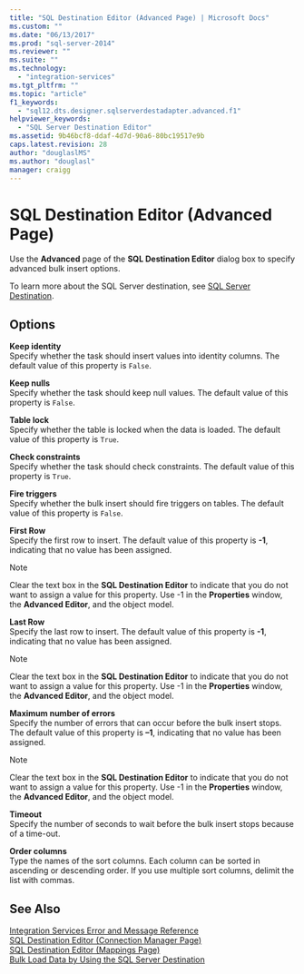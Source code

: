 ```yaml
---
title: "SQL Destination Editor (Advanced Page) | Microsoft Docs"
ms.custom: ""
ms.date: "06/13/2017"
ms.prod: "sql-server-2014"
ms.reviewer: ""
ms.suite: ""
ms.technology: 
  - "integration-services"
ms.tgt_pltfrm: ""
ms.topic: "article"
f1_keywords: 
  - "sql12.dts.designer.sqlserverdestadapter.advanced.f1"
helpviewer_keywords: 
  - "SQL Server Destination Editor"
ms.assetid: 9b46bcf8-ddaf-4d7d-90a6-80bc19517e9b
caps.latest.revision: 28
author: "douglaslMS"
ms.author: "douglasl"
manager: craigg
---
```

# SQL Destination Editor (Advanced Page)
  Use the **Advanced** page of the **SQL Destination Editor** dialog box to specify advanced bulk insert options.  
  
 To learn more about the SQL Server destination, see [SQL Server Destination](data-flow/sql-server-destination.md).  
  
## Options  
 **Keep identity**  
 Specify whether the task should insert values into identity columns. The default value of this property is `False`.  
  
 **Keep nulls**  
 Specify whether the task should keep null values. The default value of this property is `False`.  
  
 **Table lock**  
 Specify whether the table is locked when the data is loaded. The default value of this property is `True`.  
  
 **Check constraints**  
 Specify whether the task should check constraints. The default value of this property is `True`.  
  
 **Fire triggers**  
 Specify whether the bulk insert should fire triggers on tables. The default value of this property is `False`.  
  
 **First Row**  
 Specify the first row to insert. The default value of this property is **-1**, indicating that no value has been assigned.  
  
> [!NOTE]  
>  Clear the text box in the **SQL Destination Editor** to indicate that you do not want to assign a value for this property. Use -1 in the **Properties** window, the **Advanced Editor**, and the object model.  
  
 **Last Row**  
 Specify the last row to insert. The default value of this property is **-1**, indicating that no value has been assigned.  
  
> [!NOTE]  
>  Clear the text box in the **SQL Destination Editor** to indicate that you do not want to assign a value for this property. Use -1 in the **Properties** window, the **Advanced Editor**, and the object model.  
  
 **Maximum number of errors**  
 Specify the number of errors that can occur before the bulk insert stops. The default value of this property is **–1**, indicating that no value has been assigned.  
  
> [!NOTE]  
>  Clear the text box in the **SQL Destination Editor** to indicate that you do not want to assign a value for this property. Use -1 in the **Properties** window, the **Advanced Editor**, and the object model.  
  
 **Timeout**  
 Specify the number of seconds to wait before the bulk insert stops because of a time-out.  
  
 **Order columns**  
 Type the names of the sort columns. Each column can be sorted in ascending or descending order. If you use multiple sort columns, delimit the list with commas.  
  
## See Also  
 [Integration Services Error and Message Reference](../../2014/integration-services/integration-services-error-and-message-reference.md)   
 [SQL Destination Editor &#40;Connection Manager Page&#41;](../../2014/integration-services/sql-destination-editor-connection-manager-page.md)   
 [SQL Destination Editor &#40;Mappings Page&#41;](../../2014/integration-services/sql-destination-editor-mappings-page.md)   
 [Bulk Load Data by Using the SQL Server Destination](data-flow/bulk-load-data-by-using-the-sql-server-destination.md)  
  
  